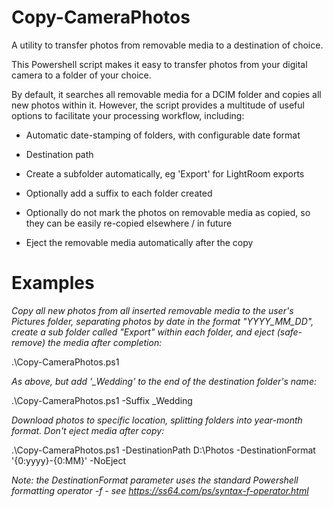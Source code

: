 # Copy-CameraPhotos

A utility to transfer photos from removable media to a destination of choice.

This Powershell script makes it easy to transfer photos from your digital camera to a folder of your choice.

By default, it searches all removable media for a DCIM folder and copies all new photos within it. However, the script provides a multitude of useful options to facilitate your processing workflow, including:

* Automatic date-stamping of folders, with configurable date format

* Destination path

* Create a subfolder automatically, eg 'Export' for LightRoom exports

* Optionally add a suffix to each folder created

* Optionally do not mark the photos on removable media as copied, so they can be easily re-copied elsewhere / in future

* Eject the removable media automatically after the copy

# Examples

*Copy all new photos from all inserted removable media to the user's Pictures folder, separating photos by date in the format "YYYY_MM_DD", create a sub folder called "Export" within each folder, and eject (safe-remove) the media after completion:*

.\Copy-CameraPhotos.ps1


*As above, but add '_Wedding' to the end of the destination folder's name:*

.\Copy-CameraPhotos.ps1 -Suffix _Wedding

*Download photos to specific location, splitting folders into year-month format. Don't eject media after copy:*

.\Copy-CameraPhotos.ps1 -DestinationPath D:\Photos -DestinationFormat '{0:yyyy}-{0:MM}' -NoEject

*Note: the DestinationFormat parameter uses the standard Powershell formatting operator -f - see https://ss64.com/ps/syntax-f-operator.html*

